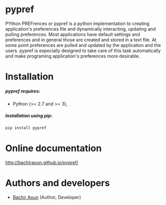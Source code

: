 # pypref
PYthon PREFrences or pypref is a python implementation to creating application's 
preferences file and dynamically interacting, updating and pulling preferences. 
Most applications have default settings and preferences and in general those are 
created and stored in a text file. At some point preferences are pulled and updated
by the application and the users.
pypref is especially designed to take care of this task automatically and make programing
application's preferences more desirable.

Installation
============
##### pypref requires:
* Python (>= 2.7 and >= 3),

##### Installation using pip:
```bash
pip install pypref
```

Online documentation
====================
http://bachiraoun.github.io/pypref/

    
Authors and developers
======================
* [Bachir Aoun](https://www.linkedin.com/in/bachiraoun) (Author, Developer) 
